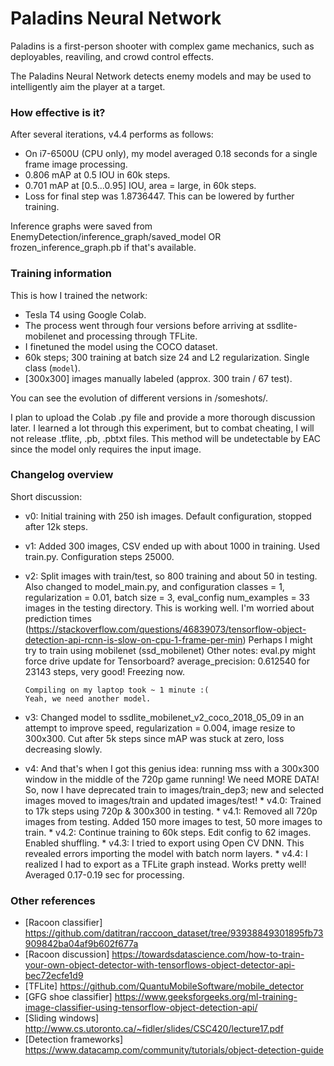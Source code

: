 # Paladins Neural Network

Paladins is a first-person shooter with complex game mechanics, such as deployables, reaviling, and crowd control effects.

The Paladins Neural Network detects enemy models and may be used to intelligently aim the player at a target.

### How effective is it?
After several iterations, v4.4 performs as follows:
* On i7-6500U (CPU only), my model averaged 0.18 seconds for a single frame image processing.
* 0.806 mAP at 0.5 IOU in 60k steps.
* 0.701 mAP at [0.5...0.95] IOU, area = large, in 60k steps.
* Loss for final step was 1.8736447. This can be lowered by further training.

Inference graphs were saved from EnemyDetection/inference_graph/saved_model OR frozen_inference_graph.pb if that's available.

### Training information
This is how I trained the network:
* Tesla T4 using Google Colab.
* The process went through four versions before arriving at ssdlite-mobilenet and processing through TFLite.
* I finetuned the model using the COCO dataset.
* 60k steps; 300 training at batch size 24 and L2 regularization. Single class (`model`).
* [300x300] images manually labeled (approx. 300 train / 67 test).

You can see the evolution of different versions in /someshots/.

I plan to upload the Colab .py file and provide a more thorough discussion later. I learned a lot through this experiment, but to combat cheating, I will not release .tflite, .pb, .pbtxt files. This method will be undetectable by EAC since the model only requires the input image.

### Changelog overview
Short discussion:
* v0: Initial training with 250 ish images. Default configuration, stopped after 12k steps.
* v1: Added 300 images, CSV ended up with about 1000 in training. Used train.py. Configuration steps 25000.
* v2: Split images with train/test, so 800 training and about 50 in testing. Also changed to model_main.py, and configuration classes = 1, regularization = 0.01, batch size = 3, eval_config num_examples = 33 images in the testing directory.
      This is working well. I'm worried about prediction times (https://stackoverflow.com/questions/46839073/tensorflow-object-detection-api-rcnn-is-slow-on-cpu-1-frame-per-min)
      Perhaps I might try to train using mobilenet (ssd_mobilenet)
      Other notes: eval.py might force drive update for Tensorboard?
      average_precision: 0.612540 for 23143 steps, very good! Freezing now.

      Compiling on my laptop took ~ 1 minute :(
      Yeah, we need another model.
* v3: Changed model to ssdlite_mobilenet_v2_coco_2018_05_09 in an attempt to improve speed, regularization = 0.004, image resize to 300x300. Cut after 5k steps since mAP was stuck at zero, loss decreasing slowly.
* v4: And that's when I got this genius idea: running mss with a 300x300 window in the middle of the 720p game running! 
      We need MORE DATA! So, now I have deprecated train to images/train_dep3; new and selected images moved to images/train and updated images/test!
      * v4.0: Trained to 17k steps using 720p & 300x300 in testing. 
      * v4.1: Removed all 720p images from testing. Added 150 more images to test, 50 more images to train.
      * v4.2: Continue training to 60k steps. Edit config to 62 images. Enabled shuffling.
      * v4.3: I tried to export using Open CV DNN. This revealed errors importing the model with batch norm layers.
      * v4.4: I realized I had to export as a TFLite graph instead. Works pretty well! Averaged 0.17-0.19 sec for processing.

### Other references
* [Racoon classifier] https://github.com/datitran/raccoon_dataset/tree/93938849301895fb73909842ba04af9b602f677a
* [Racoon discussion] https://towardsdatascience.com/how-to-train-your-own-object-detector-with-tensorflows-object-detector-api-bec72ecfe1d9
* [TFLite] https://github.com/QuantuMobileSoftware/mobile_detector
* [GFG shoe classifier] https://www.geeksforgeeks.org/ml-training-image-classifier-using-tensorflow-object-detection-api/
* [Sliding windows] http://www.cs.utoronto.ca/~fidler/slides/CSC420/lecture17.pdf
* [Detection frameworks] https://www.datacamp.com/community/tutorials/object-detection-guide

<!-- 
Notes to self: .../raw contains raw data & xml files, along with 0noxml and 0rename 
Drive content/ contains Colab, raw data, xml files, config files, tfevent files, and four training versions
-->
